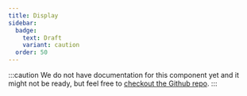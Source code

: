 ```yaml
---
title: Display
sidebar: 
  badge:
    text: Draft
    variant: caution
  order: 50
---
```


:::caution
We do not have documentation for this component yet and it might not be ready, but feel free to [checkout the Github repo](https://github.com/fulldevlabs/fullui).
:::